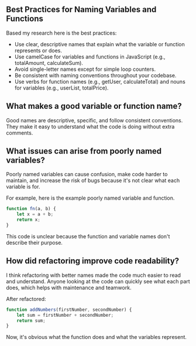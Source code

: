 ## Best Practices for Naming Variables and Functions
Based my research here is the best practices:
- Use clear, descriptive names that explain what the variable or function represents or does.
- Use camelCase for variables and functions in JavaScript (e.g., totalAmount, calculateSum).
- Avoid single-letter names except for simple loop counters.
- Be consistent with naming conventions throughout your codebase.
- Use verbs for function names (e.g., getUser, calculateTotal) and nouns for variables (e.g., userList, totalPrice).


## What makes a good variable or function name?
Good names are descriptive, specific, and follow consistent conventions. They make it easy to understand what the code is doing without extra comments.

## What issues can arise from poorly named variables?
Poorly named variables can cause confusion, make code harder to maintain, and increase the risk of bugs because it's not clear what each variable is for.

For example, here is the example poorly named variable and function.

```js
function fn(a, b) {
	let x = a + b;
	return x;
}
```
This code is unclear because the function and variable names don't describe their purpose.

## How did refactoring improve code readability?
I think refactoring with better names made the code much easier to read and understand. Anyone looking at the code can quickly see what each part does, which helps with maintenance and teamwork.

After refactored:

```js
function addNumbers(firstNumber, secondNumber) {
	let sum = firstNumber + secondNumber;
	return sum;
}
```
Now, it's obvious what the function does and what the variables represent.
